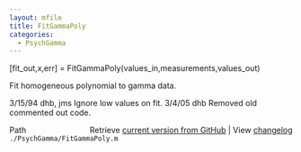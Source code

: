 ```yaml
---
layout: mfile
title: FitGammaPoly
categories:
  - PsychGamma
---
```


\[fit\_out,x,err\] = FitGammaPoly\(values\_in,measurements,values\_out\)

Fit homogeneous polynomial to gamma data.

3/15/94     dhb, jms        Ignore low values on fit.
3/4/05      dhb             Removed old commented out code.


<div class="code_header" style="text-align:right;">
  <span style="float:left;">Path&nbsp;&nbsp;</span> <span class="counter">Retrieve <a href=
  "https://raw.github.com/Psychtoolbox-3/Psychtoolbox-3/beta/./PsychGamma/FitGammaPoly.m">current version from GitHub</a> | View <a href=
  "https://github.com/Psychtoolbox-3/Psychtoolbox-3/commits/beta/./PsychGamma/FitGammaPoly.m">changelog</a></span>
</div>
<div class="code">
  <code>./PsychGamma/FitGammaPoly.m</code>
</div>
